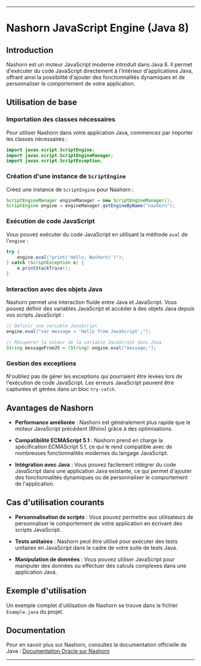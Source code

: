 
---

# Nashorn JavaScript Engine (Java 8)

## Introduction

Nashorn est un moteur JavaScript moderne introduit dans Java 8. Il permet d'exécuter du code JavaScript directement à l'intérieur d'applications Java, offrant ainsi la possibilité d'ajouter des fonctionnalités dynamiques et de personnaliser le comportement de votre application.

## Utilisation de base

### Importation des classes nécessaires

Pour utiliser Nashorn dans votre application Java, commencez par importer les classes nécessaires :

```java
import javax.script.ScriptEngine;
import javax.script.ScriptEngineManager;
import javax.script.ScriptException;
```

### Création d'une instance de `ScriptEngine`

Créez une instance de `ScriptEngine` pour Nashorn :

```java
ScriptEngineManager engineManager = new ScriptEngineManager();
ScriptEngine engine = engineManager.getEngineByName("nashorn");
```

### Exécution de code JavaScript

Vous pouvez exécuter du code JavaScript en utilisant la méthode `eval` de l'`engine` :

```java
try {
    engine.eval("print('Hello, Nashorn!')");
} catch (ScriptException e) {
    e.printStackTrace();
}
```

### Interaction avec des objets Java

Nashorn permet une interaction fluide entre Java et JavaScript. Vous pouvez définir des variables JavaScript et accéder à des objets Java depuis vos scripts JavaScript :

```java
// Définir une variable JavaScript
engine.eval("var message = 'Hello from JavaScript';");

// Récupérer la valeur de la variable JavaScript dans Java
String messageFromJS = (String) engine.eval("message;");
```

### Gestion des exceptions

N'oubliez pas de gérer les exceptions qui pourraient être levées lors de l'exécution de code JavaScript. Les erreurs JavaScript peuvent être capturées et gérées dans un bloc `try-catch`.

## Avantages de Nashorn

- **Performance améliorée** : Nashorn est généralement plus rapide que le moteur JavaScript précédent (Rhino) grâce à des optimisations.

- **Compatibilité ECMAScript 5.1** : Nashorn prend en charge la spécification ECMAScript 5.1, ce qui le rend compatible avec de nombreuses fonctionnalités modernes du langage JavaScript.

- **Intégration avec Java** : Vous pouvez facilement intégrer du code JavaScript dans une application Java existante, ce qui permet d'ajouter des fonctionnalités dynamiques ou de personnaliser le comportement de l'application.

## Cas d'utilisation courants

- **Personnalisation de scripts** : Vous pouvez permettre aux utilisateurs de personnaliser le comportement de votre application en écrivant des scripts JavaScript.

- **Tests unitaires** : Nashorn peut être utilisé pour exécuter des tests unitaires en JavaScript dans le cadre de votre suite de tests Java.

- **Manipulation de données** : Vous pouvez utiliser JavaScript pour manipuler des données ou effectuer des calculs complexes dans une application Java.

## Exemple d'utilisation

Un exemple complet d'utilisation de Nashorn se trouve dans le fichier `Example.java` du projet.

## Documentation

Pour en savoir plus sur Nashorn, consultez la documentation officielle de Java :
[Documentation Oracle sur Nashorn](https://docs.oracle.com/en/java/javase/8/docs/technotes/guides/scripting/nashorn/)

---
